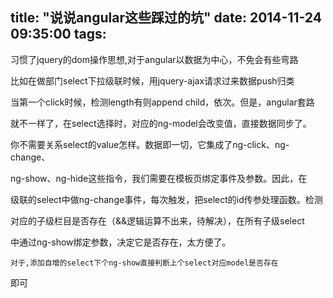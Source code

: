 title: "说说angular这些踩过的坑"
date: 2014-11-24 09:35:00
tags:
---

习惯了jquery的dom操作思想,对于angular以数据为中心，不免会有些弯路

比如在做部门select下拉级联时候，用jquery-ajax请求过来数据push归类

当第一个click时候，检测length有则append child，依次。但是，angular套路

就不一样了，在select选择时，对应的ng-model会改变值，直接数据同步了。

你不需要关系select的value怎样。数据即一切，它集成了ng-click、ng-change、

ng-show、ng-hide这些指令，我们需要在模板页绑定事件及参数。因此，在

级联的select中做ng-change事件，每次触发，把select的id传参处理函数。检测

对应的子级栏目是否存在（&amp;&amp;逻辑运算不出来，待解决），在所有子级select

中通过ng-show绑定参数，决定它是否存在，太方便了。

    对于,添加自增的select下个ng-show直接判断上个select对应model是否存在

即可